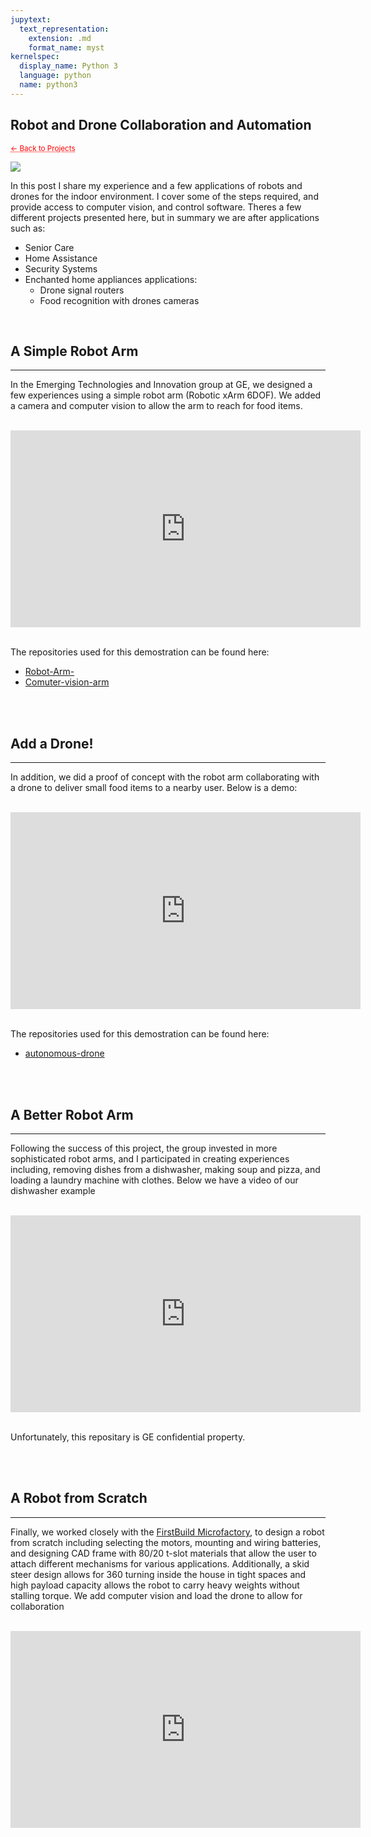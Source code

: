 ```yaml
---
jupytext:
  text_representation:
    extension: .md
    format_name: myst
kernelspec:
  display_name: Python 3
  language: python
  name: python3
---
```


## Robot and Drone Collaboration and Automation

 <sub> <a href="https://jmhuer.github.io/mini_book/_build/html/docs/portfolio.html" style="color: red; text-decoration: underline;text-decoration-style: dotted;">← Back to Projects</a> </sub>

<img src="../../../../images/robotautonomy.jpg" align="center"/>

<br>

In this post I share my experience and a few applications of robots and drones for the indoor environment. I cover some of the steps required, and provide access to computer vision, and control software. Theres a few different projects presented here, but in summary we are after applications such as:
- Senior Care
- Home Assistance
- Security Systems
- Enchanted home appliances applications:
  - Drone signal routers
  - Food recognition with drones cameras

<br>


## A Simple Robot Arm
---

In the Emerging Technologies and Innovation group at GE, we designed a few experiences using a simple
robot arm (Robotic xArm 6DOF). We added a camera and computer vision to allow the arm to reach
for food items.

<br>
 <div align="center">   <iframe width="560" height="315"
src="https://www.youtube.com/embed/opX3knb1254"
frameborder="0"
allow="accelerometer; autoplay; encrypted-media; gyroscope; picture-in-picture"
allowfullscreen
></iframe></div>

<br>

The repositories used for this demostration can be found here:
- [Robot-Arm-](https://github.com/srinithish/Robotic-Hand-)
- [Comuter-vision-arm](https://github.com/srinithish/Smarttable)

<br>
<br>

## Add a Drone!
---

In addition, we did a proof of concept with the robot arm collaborating with a drone to
deliver small food items to a nearby user. Below is a demo:

<br>
 <div align="center">   <iframe width="560" height="315"
src="https://www.youtube.com/embed/tN8Z80PSc-M"
frameborder="0"
allow="accelerometer; autoplay; encrypted-media; gyroscope; picture-in-picture"
allowfullscreen
></iframe></div>
<br>

The repositories used for this demostration can be found here:
- [autonomous-drone](https://github.com/jmhuer/DJITelloAutonomy2)

<br>
<br>


## A Better Robot Arm
---

Following the success of this project, the group invested in more sophisticated robot arms, and I
participated in creating experiences including, removing dishes from a dishwasher, making soup and
pizza, and loading a laundry machine with clothes. Below we have a video of our dishwasher example

<br>
 <div align="center">
  <iframe width="560" height="315"
src="https://www.youtube.com/embed/Nqcwmck2szk"
frameborder="0"
allow="accelerometer; autoplay; encrypted-media; gyroscope; picture-in-picture"
allowfullscreen
></iframe></div>

<br>

Unfortunately, this repositary is GE confidential property.

<br>
<br>


## A Robot from Scratch
---

Finally, we worked closely with the [FirstBuild Microfactory](https://firstbuild.com/), to design a robot from scratch including selecting the motors, mounting and wiring batteries, and designing CAD frame with 80/20 t-slot materials that allow the user to attach different mechanisms for various applications. Additionally, a skid steer design allows for 360 turning inside the house in tight spaces and high payload capacity allows the robot to carry heavy weights without stalling torque. We add computer vision and load the drone to allow for collaboration

<br>
 <div align="center">
  <iframe width="560" height="315"
src="https://www.youtube.com/embed/bEvj1QQuPf4"
frameborder="0"
allow="accelerometer; autoplay; encrypted-media; gyroscope; picture-in-picture"
allowfullscreen
></iframe></div>

<br>
<br>

















